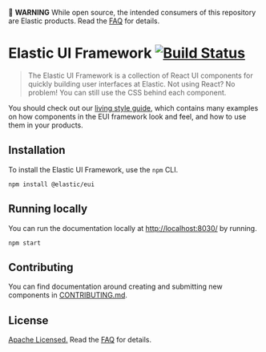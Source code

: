 🚨 **WARNING** While open source, the intended consumers of this repository are Elastic products. Read the [FAQ][faq] for details.

# Elastic UI Framework [![Build Status][ci-badge]][ci-site]

> The Elastic UI Framework is a collection of React UI components for quickly building user interfaces
> at Elastic. Not using React? No problem! You can still use the CSS behind each component.

You should check out our [living style guide][docs], which contains many examples on how components in the EUI framework look and feel, and how to use them in your products.

## Installation

To install the Elastic UI Framework, use the `npm` CLI.

```
npm install @elastic/eui
```

## Running locally

You can run the documentation locally at [http://localhost:8030/](http://localhost:8030/) by running.

```
npm start
```

## Contributing

You can find documentation around creating and submitting new components in [CONTRIBUTING.md](CONTRIBUTING.md).

## License

[Apache Licensed.][license] Read the [FAQ][faq] for details.

[license]: LICENSE.md
[faq]: FAQ.md
[docs]: https://elastic.github.io/eui/
[ci-badge]: https://travis-ci.org/elastic/eui.svg?branch=master
[ci-site]: https://travis-ci.org/elastic/eui
